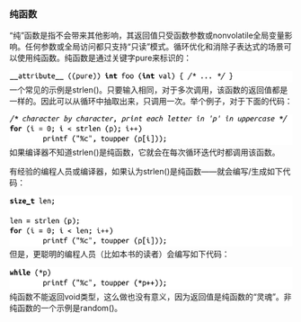 ### 纯函数

“纯”函数是指不会带来其他影响，其返回值只受函数参数或nonvolatile全局变量影响。任何参数或全局访问都只支持“只读”模式。循环优化和消除子表达式的场景可以使用纯函数。纯函数是通过关键字pure来标识的：



![587.png](../images/587.png)
一个常见的示例是strlen()。只要输入相同，对于多次调用，该函数的返回值都是一样的。因此可以从循环中抽取出来，只调用一次。举个例子，对于下面的代码：



![588.png](../images/588.png)
如果编译器不知道strlen()是纯函数，它就会在每次循环迭代时都调用该函数。

有经验的编程人员或编译器，如果认为strlen()是纯函数——就会编写/生成如下代码：



![589.png](../images/589.png)
但是，更聪明的编程人员（比如本书的读者）会编写如下代码：



![590.png](../images/590.png)
纯函数不能返回void类型，这么做也没有意义，因为返回值是纯函数的“灵魂”。非纯函数的一个示例是random()。

